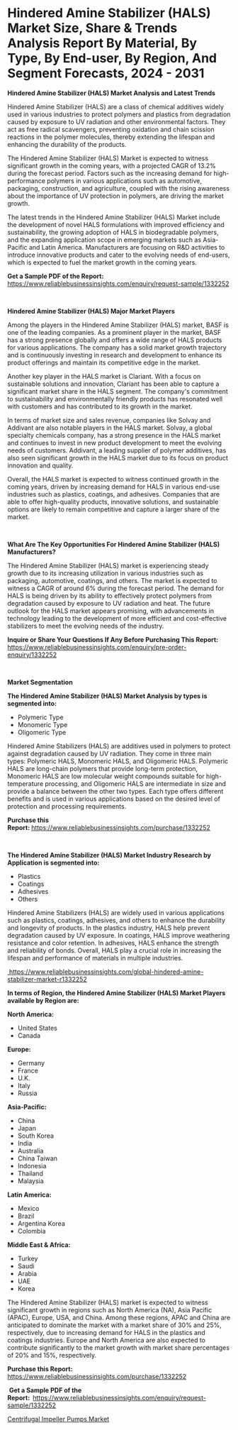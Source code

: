 <p><h1>Hindered Amine Stabilizer (HALS) Market Size, Share & Trends Analysis Report By Material, By Type, By End-user, By Region, And Segment Forecasts, 2024 - 2031</h1></p><p><strong>Hindered Amine Stabilizer (HALS) Market Analysis and Latest Trends</strong></p>
<p><p>Hindered Amine Stabilizer (HALS) are a class of chemical additives widely used in various industries to protect polymers and plastics from degradation caused by exposure to UV radiation and other environmental factors. They act as free radical scavengers, preventing oxidation and chain scission reactions in the polymer molecules, thereby extending the lifespan and enhancing the durability of the products.</p><p>The Hindered Amine Stabilizer (HALS) Market is expected to witness significant growth in the coming years, with a projected CAGR of 13.2% during the forecast period. Factors such as the increasing demand for high-performance polymers in various applications such as automotive, packaging, construction, and agriculture, coupled with the rising awareness about the importance of UV protection in polymers, are driving the market growth.</p><p>The latest trends in the Hindered Amine Stabilizer (HALS) Market include the development of novel HALS formulations with improved efficiency and sustainability, the growing adoption of HALS in biodegradable polymers, and the expanding application scope in emerging markets such as Asia-Pacific and Latin America. Manufacturers are focusing on R&D activities to introduce innovative products and cater to the evolving needs of end-users, which is expected to fuel the market growth in the coming years.</p></p>
<p><strong>Get a Sample PDF of the Report:&nbsp;</strong> <a href="https://www.reliablebusinessinsights.com/enquiry/request-sample/1332252">https://www.reliablebusinessinsights.com/enquiry/request-sample/1332252</a></p>
<p>&nbsp;</p>
<p><strong>Hindered Amine Stabilizer (HALS) Major Market Players</strong></p>
<p><p>Among the players in the Hindered Amine Stabilizer (HALS) market, BASF is one of the leading companies. As a prominent player in the market, BASF has a strong presence globally and offers a wide range of HALS products for various applications. The company has a solid market growth trajectory and is continuously investing in research and development to enhance its product offerings and maintain its competitive edge in the market.</p><p>Another key player in the HALS market is Clariant. With a focus on sustainable solutions and innovation, Clariant has been able to capture a significant market share in the HALS segment. The company's commitment to sustainability and environmentally friendly products has resonated well with customers and has contributed to its growth in the market.</p><p>In terms of market size and sales revenue, companies like Solvay and Addivant are also notable players in the HALS market. Solvay, a global specialty chemicals company, has a strong presence in the HALS market and continues to invest in new product development to meet the evolving needs of customers. Addivant, a leading supplier of polymer additives, has also seen significant growth in the HALS market due to its focus on product innovation and quality.</p><p>Overall, the HALS market is expected to witness continued growth in the coming years, driven by increasing demand for HALS in various end-use industries such as plastics, coatings, and adhesives. Companies that are able to offer high-quality products, innovative solutions, and sustainable options are likely to remain competitive and capture a larger share of the market.</p></p>
<p>&nbsp;</p>
<p><strong>What Are The Key Opportunities For Hindered Amine Stabilizer (HALS) Manufacturers?</strong></p>
<p><p>The Hindered Amine Stabilizer (HALS) market is experiencing steady growth due to its increasing utilization in various industries such as packaging, automotive, coatings, and others. The market is expected to witness a CAGR of around 6% during the forecast period. The demand for HALS is being driven by its ability to effectively protect polymers from degradation caused by exposure to UV radiation and heat. The future outlook for the HALS market appears promising, with advancements in technology leading to the development of more efficient and cost-effective stabilizers to meet the evolving needs of the industry.</p></p>
<p><strong>Inquire or Share Your Questions If Any Before Purchasing This Report:</strong> <a href="https://www.reliablebusinessinsights.com/enquiry/pre-order-enquiry/1332252">https://www.reliablebusinessinsights.com/enquiry/pre-order-enquiry/1332252</a></p>
<p>&nbsp;</p>
<p><strong>Market Segmentation</strong></p>
<p><strong>The Hindered Amine Stabilizer (HALS) Market Analysis by types is segmented into:</strong></p>
<p><ul><li>Polymeric Type</li><li>Monomeric Type</li><li>Oligomeric Type</li></ul></p>
<p><p>Hindered Amine Stabilizers (HALS) are additives used in polymers to protect against degradation caused by UV radiation. They come in three main types: Polymeric HALS, Monomeric HALS, and Oligomeric HALS. Polymeric HALS are long-chain polymers that provide long-term protection, Monomeric HALS are low molecular weight compounds suitable for high-temperature processing, and Oligomeric HALS are intermediate in size and provide a balance between the other two types. Each type offers different benefits and is used in various applications based on the desired level of protection and processing requirements.</p></p>
<p><strong>Purchase this Report:&nbsp;</strong><a href="https://www.reliablebusinessinsights.com/purchase/1332252">https://www.reliablebusinessinsights.com/purchase/1332252</a></p>
<p>&nbsp;</p>
<p><strong>The Hindered Amine Stabilizer (HALS) Market Industry Research by Application is segmented into:</strong></p>
<p><ul><li>Plastics</li><li>Coatings</li><li>Adhesives</li><li>Others</li></ul></p>
<p><p>Hindered Amine Stabilizers (HALS) are widely used in various applications such as plastics, coatings, adhesives, and others to enhance the durability and longevity of products. In the plastics industry, HALS help prevent degradation caused by UV exposure. In coatings, HALS improve weathering resistance and color retention. In adhesives, HALS enhance the strength and reliability of bonds. Overall, HALS play a crucial role in increasing the lifespan and performance of materials in multiple industries.</p></p>
<p><a href="https://www.reliablebusinessinsights.com/global-hindered-amine-stabilizer-market-r1332252">&nbsp;https://www.reliablebusinessinsights.com/global-hindered-amine-stabilizer-market-r1332252</a></p>
<p><strong>In terms of Region, the Hindered Amine Stabilizer (HALS) Market Players available by Region are:</strong></p>
<p>
    <p> <strong> North America: </strong>
        <ul>
            <li>United States</li>
            <li>Canada</li>
        </ul>
        </p> 
    <p> <strong> Europe: </strong>
        <ul>
            <li>Germany</li>
            <li>France</li>
            <li>U.K.</li>
            <li>Italy</li>
            <li>Russia</li>
        </ul>
        </p> 
    <p> <strong> Asia-Pacific: </strong>
        <ul>
            <li>China</li>
            <li>Japan</li>
            <li>South Korea</li>
            <li>India</li>
            <li>Australia</li>
            <li>China Taiwan</li>
            <li>Indonesia</li>
            <li>Thailand</li>
            <li>Malaysia</li>
        </ul>
        </p> 
    <p> <strong> Latin America: </strong>
        <ul>
            <li>Mexico</li>
            <li>Brazil</li>
            <li>Argentina Korea</li>
            <li>Colombia</li>
        </ul>
        </p> 
    <p> <strong> Middle East & Africa: </strong>
        <ul>
            <li>Turkey</li>
            <li>Saudi</li>
            <li>Arabia</li>
            <li>UAE</li>
            <li>Korea</li>
        </ul>
    </p>
    </p>
<p><p>The Hindered Amine Stabilizer (HALS) market is expected to witness significant growth in regions such as North America (NA), Asia Pacific (APAC), Europe, USA, and China. Among these regions, APAC and China are anticipated to dominate the market with a market share of 30% and 25%, respectively, due to increasing demand for HALS in the plastics and coatings industries. Europe and North America are also expected to contribute significantly to the market growth with market share percentages of 20% and 15%, respectively.</p></p>
<p><strong>Purchase this Report: </strong><a href="https://www.reliablebusinessinsights.com/purchase/1332252">https://www.reliablebusinessinsights.com/purchase/1332252</a></p>
<p>&nbsp;<strong>Get a Sample PDF of the Report:&nbsp;&nbsp;</strong><a href="https://www.reliablebusinessinsights.com/enquiry/request-sample/1332252">https://www.reliablebusinessinsights.com/enquiry/request-sample/1332252</a></p>
<p><strong></strong></p>
<p><p><a href="https://view.publitas.com/reportprime-1/global-centrifugal-impeller-pumps-industry-types-applications-market-players-regional-growth-analysis-and-future-scenarios-2024-2031/">Centrifugal Impeller Pumps Market</a></p></p>
